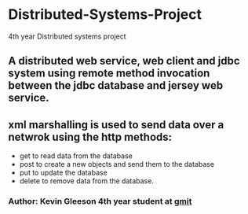 # Distributed-Systems-Project
4th year Distributed systems project
## A distributed web service, web client and jdbc system using remote method invocation between the jdbc database and jersey web service.
## xml marshalling is used to send data over a netwrok using the http methods:
* get to read data from the database
* post to create a new objects and send them to the database
* put to update the database
* delete to remove data from the database.

### Author: Kevin Gleeson 4th year student at [gmit](www.gmit.ie)
